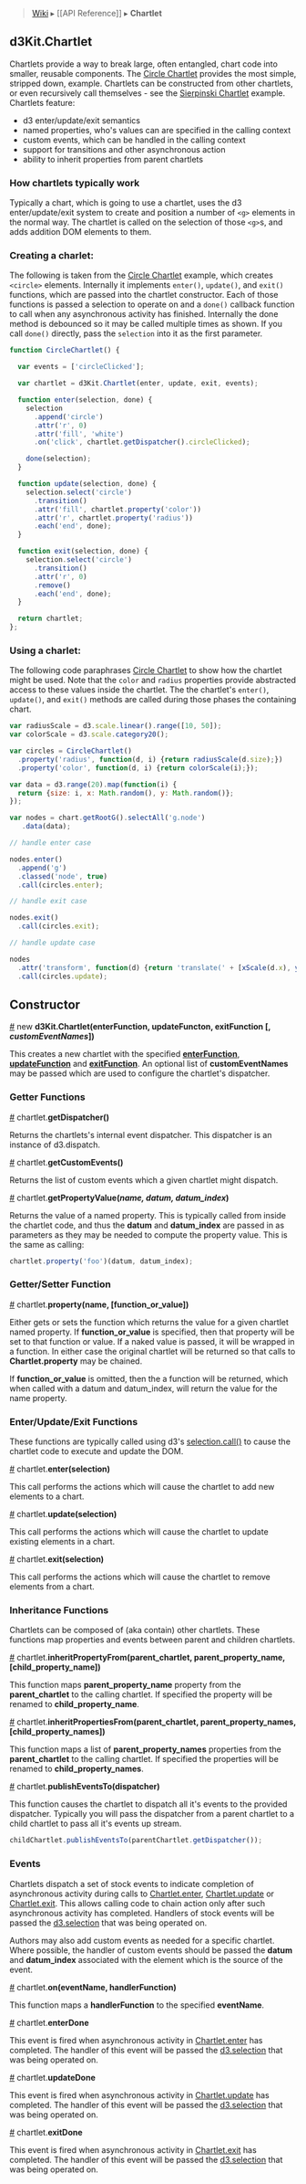 > [Wiki](Home) ▸ [[API Reference]] ▸ **Chartlet**

## d3Kit.Chartlet

Chartlets provide a way to break large, often entangled, chart code into smaller, reusable components.  The [Circle Chartlet](http://bl.ocks.org/treboresque/0f01e42fb3c9268d7105) provides the most simple, stripped down, example. Chartlets can be constructed from other chartlets, or even recursively call themselves - see the [Sierpinski Chartlet](http://bl.ocks.org/treboresque/28476a3ae1297af52d95) example. Chartlets feature:

* d3 enter/update/exit semantics
* named properties, who's values can are specified in the calling context
* custom events, which can be handled in the calling context
* support for transitions and other asynchronous action
* ability to inherit properties from parent chartlets

### How chartlets typically work

Typically a chart, which is going to use a chartlet, uses the d3 enter/update/exit system to create and position a number of ```<g>``` elements in the normal way.  The chartlet is called on the selection of those ```<g>```s, and adds addition DOM elements to them.

### Creating a charlet:

The following is taken from the [Circle Chartlet](http://bl.ocks.org/treboresque/0f01e42fb3c9268d7105) example, which creates ```<circle>``` elements.  Internally it implements ```enter()```, ```update()```, and ```exit()``` functions, which are passed into the chartlet constructor.  Each of those functions is passed a selection to operate on and a ```done()``` callback function to call when any asynchronous activity has finished.  Internally the done method is debounced so it may be called multiple times as shown.  If you call ```done()``` directly, pass the ```selection``` into it as the first parameter.

```javascript
function CircleChartlet() {

  var events = ['circleClicked'];

  var chartlet = d3Kit.Chartlet(enter, update, exit, events);

  function enter(selection, done) {
    selection
      .append('circle')
      .attr('r', 0)
      .attr('fill', 'white')
      .on('click', chartlet.getDispatcher().circleClicked);

    done(selection);
  }

  function update(selection, done) {
    selection.select('circle')
      .transition()
      .attr('fill', chartlet.property('color'))
      .attr('r', chartlet.property('radius'))
      .each('end', done);
  }

  function exit(selection, done) {
    selection.select('circle')
      .transition()
      .attr('r', 0)
      .remove()
      .each('end', done);
  }

  return chartlet;
};
```

### Using a charlet:

The following code paraphrases [Circle Chartlet](http://bl.ocks.org/treboresque/0f01e42fb3c9268d7105) to show how the chartlet might be used.  Note that the ```color``` and ```radius``` properties provide abstracted access to these values inside the chartlet.  The the chartlet's ```enter()```, ```update()```, and ```exit()``` methods are called during those phases the containing chart.

```javascript
var radiusScale = d3.scale.linear().range([10, 50]);
var colorScale = d3.scale.category20();

var circles = CircleChartlet()
  .property('radius', function(d, i) {return radiusScale(d.size);})
  .property('color', function(d, i) {return colorScale(i);});

var data = d3.range(20).map(function(i) {
  return {size: i, x: Math.random(), y: Math.random()};
});

var nodes = chart.getRootG().selectAll('g.node')
   .data(data);

// handle enter case

nodes.enter()
  .append('g')
  .classed('node', true)
  .call(circles.enter);

// handle exit case

nodes.exit()
  .call(circles.exit);

// handle update case

nodes
  .attr('transform', function(d) {return 'translate(' + [xScale(d.x), yScale(d.y)] + ')';})
  .call(circles.update);
```

## Constructor

<a name="constructor" href="Chartlet#constructor">#</a> new **d3Kit.Chartlet(**enterFunction, updateFuncton, exitFunction [, *customEventNames*]**)**

This creates a new chartlet with the specified **[enterFunction](Chartlet#enter)**,
**[updateFunction](Chartlet#update)** and **[exitFunction](Chartlet#exit)**.  An optional list of **customEventNames** may be passed which are used to configure the chartlet's dispatcher.

### Getter Functions

<a name="getDispatcher" href="Chartlet#getDispatcher">#</a> chartlet.**getDispatcher()**

Returns the chartlets's internal event dispatcher.  This dispatcher is an instance of d3.dispatch.

<a name="getCustomEvents" href="Chartlet#getCustomEvents">#</a> chartlet.**getCustomEvents()**

Returns the list of custom events which a given chartlet might dispatch.

<a name="getPropertyValue" href="Chartlet#getPropertyValue">#</a> chartlet.**getPropertyValue(***name, datum, datum_index***)**

Returns the value of a named property. This is typically called from inside the chartlet code, and thus the **datum** and **datum_index** are passed in as parameters as they may be needed to compute the property value.  This is the same as calling:

```javascript
chartlet.property('foo')(datum, datum_index);
```

### Getter/Setter Function

<a name="property" href="Chartlet#property">#</a> chartlet.**property(**name, [function_or_value]**)**

Either gets or sets the function which returns the value for a given chartlet named property.  If **function_or_value** is specified, then that property will be set to that function or value.  If a naked value is passed, it will be wrapped in a function.  In either case the original chartlet will be returned so that calls to **Chartlet.property** may be chained.

If **function_or_value** is omitted, then the a function will be returned, which  when called with a datum and datum_index, will return the value for the name property.

### Enter/Update/Exit Functions

These functions are typically called using d3's [selection.call()](https://github.com/mbostock/d3/wiki/Selections#call) to cause the chartlet code to execute and update the DOM.

<a name="enter" href="Chartlet#enter">#</a> chartlet.**enter(**selection**)**

This call performs the actions which will cause the chartlet to add new elements to a chart.

<a name="update" href="Chartlet#update">#</a> chartlet.**update(**selection**)**

This call performs the actions which will cause the chartlet to update existing elements in a chart.

<a name="exit" href="Chartlet#exit">#</a> chartlet.**exit(**selection**)**

This call performs the actions which will cause the chartlet to remove elements from a chart.

### Inheritance Functions

Chartlets can be composed of (aka contain) other chartlets.  These functions map properties and events between parent and children chartlets.

<a name="inheritPropertyFrom" href="Chartlet#inheritPropertyFrom">#</a> chartlet.**inheritPropertyFrom(**parent_chartlet, parent_property_name, [child_property_name]**)**

This function maps **parent_property_name** property from the **parent_chartlet** to the calling chartlet. If specified the property will be renamed to **child_property_name**.

<a name="inheritPropertiesFrom" href="Chartlet#inheritPropertiesFrom">#</a> chartlet.**inheritPropertiesFrom(**parent_chartlet, parent_property_names, [child_property_names]**)**

This function maps a list of **parent_property_names** properties from the **parent_chartlet** to the calling chartlet. If specified the properties will be renamed to **child_property_names**.

<a name="publishEventsTo" href="Chartlet#publishEventsTo">#</a> chartlet.**publishEventsTo(**dispatcher**)**

This function causes the chartlet to dispatch all it's events to the provided dispatcher. Typically you will pass the dispatcher from a parent chartlet to a child chartlet to pass all it's events up stream.

```javascript
childChartlet.publishEventsTo(parentChartlet.getDispatcher());
```

### Events

Chartlets dispatch a set of stock events to indicate completion of asynchronous activity during calls to [Chartlet.enter](Chartlet#enter), [Chartlet.update](Chartlet#update) or [Chartlet.exit](Chartlet#exit).  This allows calling code to chain action only after such asynchronous activity has completed.  Handlers of stock events will be passed the [d3.selection](https://github.com/mbostock/d3/wiki/Selections) that was being operated on.

Authors may also add custom events as needed for a specific chartlet.  Where possible, the handler of custom events should be passed the **datum** and **datum_index** associated with the element which is the source of the event.

<a name="on" href="Chartlet#on">#</a> chartlet.**on(**eventName, handlerFunction**)**

This function maps a **handlerFunction** to the specified **eventName**.

<a name="enterDone" href="Chartlet#enterDone">#</a> chartlet.**enterDone**

This event is fired when asynchronous activity in [Chartlet.enter](Chartlet#enter) has completed.  The handler of this event will be passed the [d3.selection](https://github.com/mbostock/d3/wiki/Selections) that was being operated on.

<a name="updateDone" href="Chartlet#updateDone">#</a> chartlet.**updateDone**

This event is fired when asynchronous activity in [Chartlet.update](Chartlet#update) has completed.  The handler of this event will be passed the [d3.selection](https://github.com/mbostock/d3/wiki/Selections) that was being operated on.

<a name="exitDone" href="Chartlet#exitDone">#</a> chartlet.**exitDone**

This event is fired when asynchronous activity in [Chartlet.exit](Chartlet#exit) has completed.  The handler of this event will be passed the [d3.selection](https://github.com/mbostock/d3/wiki/Selections) that was being operated on.